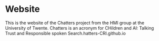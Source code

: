 # Website
This is the website of the Chatters project from the HMI group at the University of Twente. Chatters is an acronym for CHildren and AI: Talking Trust and Responsible spoken Search.hatters-CRI.github.io
